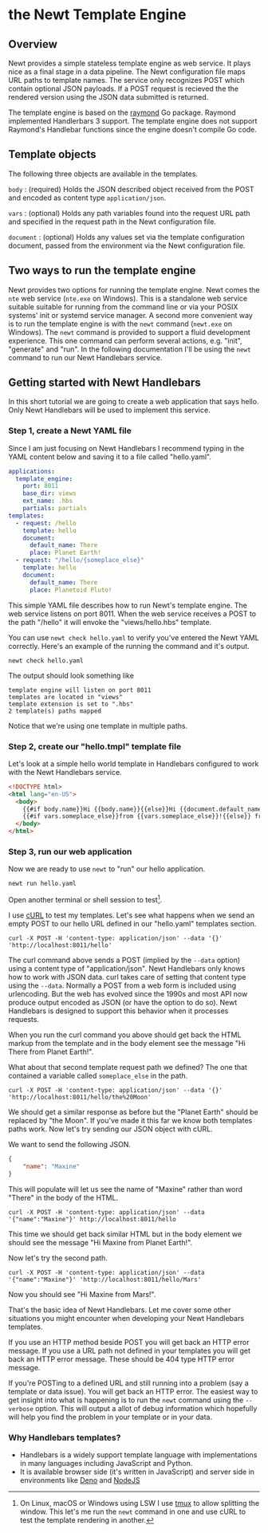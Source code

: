 
# the Newt Template Engine

## Overview

Newt provides a simple stateless template engine as web service. It plays nice as a final stage in a data pipeline. The Newt configuration file maps URL paths to template names. The service only recognizes POST which contain optional JSON payloads. If a POST request is recieved the the rendered version using the JSON data submitted is returned.

The template engine is based on the [raymond](https://github.com/aymerick/raymond) Go package. Raymond implemented Handlerbars 3 support.  The template engine does not support Raymond's Handlebar functions since the engine doesn't compile Go code.

## Template objects

The following three objects are available in the templates.

`body`
: (required) Holds the JSON described object received from the POST and encoded as content type `application/json`.

`vars`
: (optional) Holds any path variables found into the request URL path and specified in the request path in the Newt configuration file.

`document`
: (optional) Holds any values set via the template configuration document, passed from the environment via the Newt configuration file.

## Two ways to run the template engine

Newt provides two options for running the template engine.  Newt comes the `nte` web service (`nte.exe` on Windows). This is a standalone web service suitable suitable for running from the command line or via your POSIX systems' init or systemd service manager. A second more convenient way is to run the template engine is with the `newt` command (`newt.exe` on Windows). The `newt` command is provided to support a fluid development experience. This one command can perform several actions, e.g. "init", "generate" and "run".  In the following documentation I'll be using the `newt` command to run our Newt Handlebars service.

## Getting started with Newt Handlebars

In this short tutorial we are going to create a web application that says hello. Only Newt Handlebars will be used to implement this service.

### Step 1, create a Newt YAML file

Since I am just focusing on Newt Handlebars I recommend typing in the YAML content below and saving it to a file called "hello.yaml".

~~~yaml
applications:
  template_engine:
    port: 8011
    base_dir: views
    ext_name: .hbs
    partials: partials
templates:
  - request: /hello
    template: hello
    document:
      default_name: There
      place: Planet Earth!
  - request: "/hello/{someplace_else}"
    template: hello
    document:
      default_name: There
      place: Planetoid Pluto!
~~~

This simple YAML file describes how to run Newt's template engine. The web service listens on port 8011. When the web service receives a POST
to the path "/hello" it will envoke the "views/hello.hbs" template.

You can use `newt check hello.yaml` to verify you've entered the Newt YAML correctly. Here's an example of the running the command and it's output.

~~~shell
newt check hello.yaml
~~~

The output should look something like

~~~text
template engine will listen on port 8011
templates are located in "views"
template extension is set to ".hbs"
2 template(s) paths mapped
~~~

Notice that we're using one template in multiple paths.

### Step 2, create our "hello.tmpl" template file

Let's look at a simple hello world template in Handlebars configured to work with the Newt Handlebars service.

~~~html
<!DOCTYPE html>
<html lang="en-US">
  <body>
    {{#if body.name}}Hi {{body.name}}{{else}}Hi {{document.default_name}}{{/if}}
    {{#if vars.someplace_else}}from {{vars.someplace_else}}!{{else}} from {{document.place}}!{{/if}}
  </body>
</html>
~~~

### Step 3, run our web application

Now we are ready to use `newt` to "run" our hello application.

~~~shell
newt run hello.yaml
~~~

Open another terminal or shell session to test[^1].

[^1]: On Linux, macOS or Windows using LSW I use [tmux](https://github.com/tmux/tmux/wiki) to allow splitting the window. This let's me run the `newt` command in one and use cURL to test the template rendering in another.

I use [cURL](https://curl.se) to test my templates. Let's see what happens when we send an empty POST to our hello URL defined in our "hello.yaml" templates section.

~~~shell
curl -X POST -H 'content-type: application/json' --data '{}' 'http://localhost:8011/hello'
~~~

The curl command above sends a POST (implied by the `--data` option) using a content type of "application/json". Newt Handlebars only knows how to work with JSON data. curl takes care of setting that content type using the `--data`. Normally a POST from a web form is included using urlencoding. But the web has evolved since the 1990s and most API now produce output encoded as JSON (or have the option to do so). Newt Handlebars is designed to support this behavior when it processes requests.

When you run the curl command you above should get back the HTML markup from the template and in the body element see the message "Hi There from Planet Earth!".

What about that second template request path we defined? The one that contained a variable called `someplace_else` in the path.

~~~shell
curl -X POST -H 'content-type: application/json' --data '{}' 'http://localhost:8011/hello/the%20Moon'
~~~

We should get a similar response as before but the "Planet Earth" should be replaced by "the Moon". If you've made it this far we know both templates paths work.  Now let's try sending our JSON object with cURL.

We want to send the following JSON.

~~~json
{
    "name": "Maxine"
}
~~~

This will populate will let us see the name of "Maxine" rather than word "There" in the body of the HTML.

~~~shell
curl -X POST -H 'content-type: application/json' --data '{"name":"Maxine"}' http://localhost:8011/hello
~~~

This time we should get back similar HTML but in the body element we should see the message "Hi Maxine from Planet Earth!".

Now let's try the second path.

~~~shell
curl -X POST -H 'content-type: application/json' --data '{"name":"Maxine"}' 'http://localhost:8011/hello/Mars'
~~~

Now you should see "Hi Maxine from Mars!".

That's the basic idea of Newt Handlebars. Let me cover some other situations you might encounter when developing your Newt Handlebars templates.

If you use an HTTP method beside POST you will get back an HTTP error message. If you use a URL path not defined in your templates you will get back an HTTP error message. These should be 404 type HTTP error message.

If you're POSTing to a defined URL and still running into a problem (say a template or data issue). You will get back an HTTP error. The easiest way to get insight into what is happening is to run the `newt` command using the `--verbose` option. This will output a allot of debug information which hopefully will help you find the problem in your template or in your data.

### Why Handlebars templates?

- Handlebars is a widely support template language with implementations in many languages including JavaScript and Python.
- It is available browser side (it's written in JavaScript) and server side in environments like [Deno](https://deno.land) and [NodeJS](https://nodejs.org/en)

